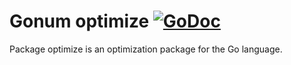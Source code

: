 # Gonum optimize [![GoDoc](https://godoc.org/github.com/savalin/gonum/optimize?status.svg)](https://godoc.org/github.com/savalin/gonum/optimize)

Package optimize is an optimization package for the Go language.
